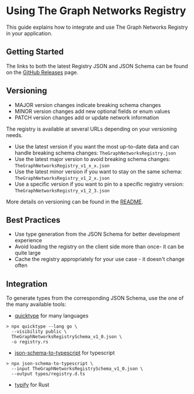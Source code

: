# Using The Graph Networks Registry

This guide explains how to integrate and use The Graph Networks Registry in your application.

## Getting Started

The links to both the latest Registry JSON and JSON Schema can be found on the [GitHub Releases](https://github.com/graphprotocol/networks-registry/releases) page.

## Versioning

- MAJOR version changes indicate breaking schema changes
- MINOR version changes add new optional fields or enum values
- PATCH version changes add or update network information

The registry is available at several URLs depending on your versioning needs.

- Use the latest version if you want the most up-to-date data and can handle breaking schema changes: `TheGraphNetworksRegistry.json`
- Use the latest major version to avoid breaking schema changes: `TheGraphNetworksRegistry_v1_x_x.json`
- Use the latest minor version if you want to stay on the same schema: `TheGraphNetworksRegistry_v1_2_x.json`
- Use a specific version if you want to pin to a specific registry version: `TheGraphNetworksRegistry_v1_2_3.json`

More details on versioning can be found in the [README](https://github.com/graphprotocol/networks-registry#versioning).

## Best Practices

- Use type generation from the JSON Schema for better development experience
- Avoid loading the registry on the client side more than once- it can be quite large
- Cache the registry appropriately for your use case - it doesn't change often

## Integration

To generate types from the corresponding JSON Schema, use the one of the many available tools:

- [quicktype](https://github.com/quicktype/quicktype) for many languages
```
> npx quicktype --lang go \
  --visibility public \
  TheGraphNetworksRegistrySchema_v1_0.json \
  -o registry.rs

```

- [json-schema-to-typescript](https://github.com/bcherny/json-schema-to-typescript) for typescript
```
> npx json-schema-to-typescript \
  --input TheGraphNetworksRegistrySchema_v1_0.json \
  --output types/registry.d.ts
```

- [typify](https://github.com/oxidecomputer/typify) for Rust

